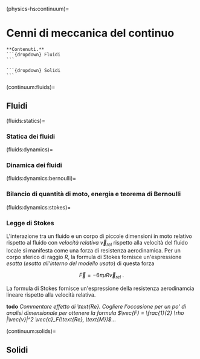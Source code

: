 (physics-hs:continuum)=
# Cenni di meccanica del continuo

````{only} html
**Contenuti.**
```{dropdown} Fluidi
```

```{dropdown} Solidi
```

````

(continuum:fluids)=
## Fluidi

(fluids:statics)=
### Statica dei fluidi

(fluids:dynamics)=
### Dinamica dei fluidi

(fluids:dynamics:bernoulli)=
### Bilancio di quantità di moto, energia e teorema di Bernoulli

(fluids:dynamics:stokes)=
### Legge di Stokes
L'interazione tra un fluido e un corpo di piccole dimensioni in moto relativo rispetto al fluido con *velocità relativa* $\vec{v}_{rel}$ rispetto alla velocità del fluido locale si manifesta come una forza di resistenza aerodinamica. Per un corpo sferico di raggio $R$, la formula di Stokes fornisce un'espressione *esatta* (*esatta all'interno del modello usato*) di questa forza

$$\vec{F} = - 6 \pi \mu R \vec{v}_{rel} \ .$$

La formula di Stokes fornisce un'espressione della resistenza aerodinamcia lineare rispetto alla velocità relativa.

**todo** *Commentare effetto di \text{Re}. Cogliere l'occasione per un po' di analisi dimensionale per ottenere la formula $\vec{F} = \frac{1}{2} \rho |\vec{v}|^2 \vec{c}_F(\text{Re}, \text{M})$...*

(continuum:solids)=
## Solidi

